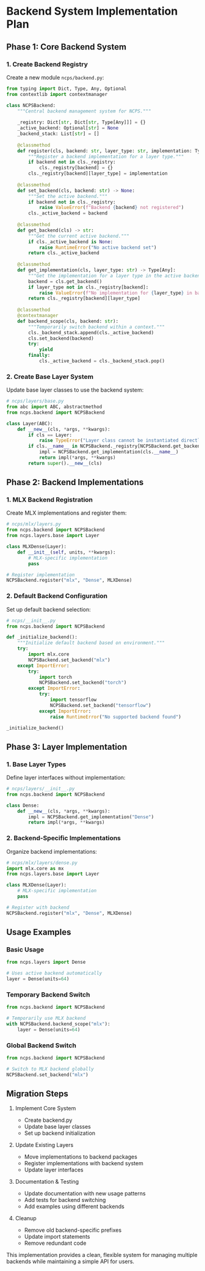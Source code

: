 # Backend System Implementation Plan

## Phase 1: Core Backend System

### 1. Create Backend Registry
Create a new module `ncps/backend.py`:

```python
from typing import Dict, Type, Any, Optional
from contextlib import contextmanager

class NCPSBackend:
    """Central backend management system for NCPS."""
    
    _registry: Dict[str, Dict[str, Type[Any]]] = {}
    _active_backend: Optional[str] = None
    _backend_stack: List[str] = []
    
    @classmethod
    def register(cls, backend: str, layer_type: str, implementation: Type[Any]) -> None:
        """Register a backend implementation for a layer type."""
        if backend not in cls._registry:
            cls._registry[backend] = {}
        cls._registry[backend][layer_type] = implementation
    
    @classmethod
    def set_backend(cls, backend: str) -> None:
        """Set the active backend."""
        if backend not in cls._registry:
            raise ValueError(f"Backend {backend} not registered")
        cls._active_backend = backend
    
    @classmethod
    def get_backend(cls) -> str:
        """Get the current active backend."""
        if cls._active_backend is None:
            raise RuntimeError("No active backend set")
        return cls._active_backend
    
    @classmethod
    def get_implementation(cls, layer_type: str) -> Type[Any]:
        """Get the implementation for a layer type in the active backend."""
        backend = cls.get_backend()
        if layer_type not in cls._registry[backend]:
            raise ValueError(f"No implementation for {layer_type} in backend {backend}")
        return cls._registry[backend][layer_type]
    
    @classmethod
    @contextmanager
    def backend_scope(cls, backend: str):
        """Temporarily switch backend within a context."""
        cls._backend_stack.append(cls._active_backend)
        cls.set_backend(backend)
        try:
            yield
        finally:
            cls._active_backend = cls._backend_stack.pop()
```

### 2. Create Base Layer System
Update base layer classes to use the backend system:

```python
# ncps/layers/base.py
from abc import ABC, abstractmethod
from ncps.backend import NCPSBackend

class Layer(ABC):
    def __new__(cls, *args, **kwargs):
        if cls == Layer:
            raise TypeError("Layer class cannot be instantiated directly")
        if cls.__name__ in NCPSBackend._registry[NCPSBackend.get_backend()]:
            impl = NCPSBackend.get_implementation(cls.__name__)
            return impl(*args, **kwargs)
        return super().__new__(cls)
```

## Phase 2: Backend Implementations

### 1. MLX Backend Registration
Create MLX implementations and register them:

```python
# ncps/mlx/layers.py
from ncps.backend import NCPSBackend
from ncps.layers.base import Layer

class MLXDense(Layer):
    def __init__(self, units, **kwargs):
        # MLX-specific implementation
        pass

# Register implementation
NCPSBackend.register("mlx", "Dense", MLXDense)
```

### 2. Default Backend Configuration
Set up default backend selection:

```python
# ncps/__init__.py
from ncps.backend import NCPSBackend

def _initialize_backend():
    """Initialize default backend based on environment."""
    try:
        import mlx.core
        NCPSBackend.set_backend("mlx")
    except ImportError:
        try:
            import torch
            NCPSBackend.set_backend("torch")
        except ImportError:
            try:
                import tensorflow
                NCPSBackend.set_backend("tensorflow")
            except ImportError:
                raise RuntimeError("No supported backend found")

_initialize_backend()
```

## Phase 3: Layer Implementation

### 1. Base Layer Types
Define layer interfaces without implementation:

```python
# ncps/layers/__init__.py
from ncps.backend import NCPSBackend

class Dense:
    def __new__(cls, *args, **kwargs):
        impl = NCPSBackend.get_implementation("Dense")
        return impl(*args, **kwargs)
```

### 2. Backend-Specific Implementations
Organize backend implementations:

```python
# ncps/mlx/layers/dense.py
import mlx.core as mx
from ncps.layers.base import Layer

class MLXDense(Layer):
    # MLX-specific implementation
    pass

# Register with backend
NCPSBackend.register("mlx", "Dense", MLXDense)
```

## Usage Examples

### Basic Usage
```python
from ncps.layers import Dense

# Uses active backend automatically
layer = Dense(units=64)
```

### Temporary Backend Switch
```python
from ncps.backend import NCPSBackend

# Temporarily use MLX backend
with NCPSBackend.backend_scope("mlx"):
    layer = Dense(units=64)
```

### Global Backend Switch
```python
from ncps.backend import NCPSBackend

# Switch to MLX backend globally
NCPSBackend.set_backend("mlx")
```

## Migration Steps

1. Implement Core System
   - Create backend.py
   - Update base layer classes
   - Set up backend initialization

2. Update Existing Layers
   - Move implementations to backend packages
   - Register implementations with backend system
   - Update layer interfaces

3. Documentation & Testing
   - Update documentation with new usage patterns
   - Add tests for backend switching
   - Add examples using different backends

4. Cleanup
   - Remove old backend-specific prefixes
   - Update import statements
   - Remove redundant code

This implementation provides a clean, flexible system for managing multiple backends while maintaining a simple API for users.